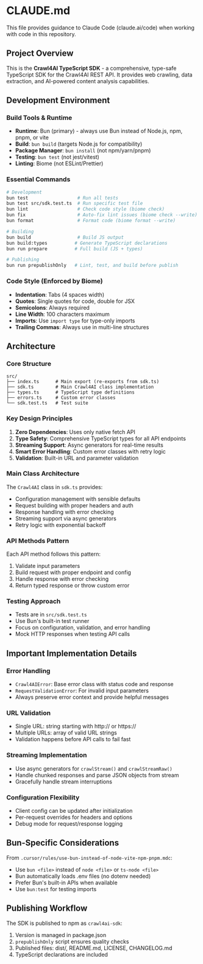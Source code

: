 # CLAUDE.md

This file provides guidance to Claude Code (claude.ai/code) when working with code in this repository.

## Project Overview

This is the **Crawl4AI TypeScript SDK** - a comprehensive, type-safe TypeScript SDK for the Crawl4AI REST API. It provides web crawling, data extraction, and AI-powered content analysis capabilities.

## Development Environment

### Build Tools & Runtime
- **Runtime**: Bun (primary) - always use Bun instead of Node.js, npm, pnpm, or vite
- **Build**: `bun build` (targets Node.js for compatibility)
- **Package Manager**: `bun install` (not npm/yarn/pnpm)
- **Testing**: `bun test` (not jest/vitest)
- **Linting**: Biome (not ESLint/Prettier)

### Essential Commands
```bash
# Development
bun test                  # Run all tests
bun test src/sdk.test.ts  # Run specific test file
bun lint                  # Check code style (biome check)
bun fix                   # Auto-fix lint issues (biome check --write)
bun format                # Format code (biome format --write)

# Building
bun build                 # Build JS output
bun build:types          # Generate TypeScript declarations
bun run prepare          # Full build (JS + types)

# Publishing
bun run prepublishOnly   # Lint, test, and build before publish
```

### Code Style (Enforced by Biome)
- **Indentation**: Tabs (4 spaces width)
- **Quotes**: Single quotes for code, double for JSX
- **Semicolons**: Always required
- **Line Width**: 100 characters maximum
- **Imports**: Use `import type` for type-only imports
- **Trailing Commas**: Always use in multi-line structures

## Architecture

### Core Structure
```
src/
├── index.ts      # Main export (re-exports from sdk.ts)
├── sdk.ts        # Main Crawl4AI class implementation
├── types.ts      # TypeScript type definitions
├── errors.ts     # Custom error classes
└── sdk.test.ts   # Test suite
```

### Key Design Principles
1. **Zero Dependencies**: Uses only native fetch API
2. **Type Safety**: Comprehensive TypeScript types for all API endpoints
3. **Streaming Support**: Async generators for real-time results
4. **Smart Error Handling**: Custom error classes with retry logic
5. **Validation**: Built-in URL and parameter validation

### Main Class Architecture
The `Crawl4AI` class in `sdk.ts` provides:
- Configuration management with sensible defaults
- Request building with proper headers and auth
- Response handling with error checking
- Streaming support via async generators
- Retry logic with exponential backoff

### API Methods Pattern
Each API method follows this pattern:
1. Validate input parameters
2. Build request with proper endpoint and config
3. Handle response with error checking
4. Return typed response or throw custom error

### Testing Approach
- Tests are in `src/sdk.test.ts`
- Use Bun's built-in test runner
- Focus on configuration, validation, and error handling
- Mock HTTP responses when testing API calls

## Important Implementation Details

### Error Handling
- `Crawl4AIError`: Base error class with status code and response
- `RequestValidationError`: For invalid input parameters
- Always preserve error context and provide helpful messages

### URL Validation
- Single URL: string starting with http:// or https://
- Multiple URLs: array of valid URL strings
- Validation happens before API calls to fail fast

### Streaming Implementation
- Use async generators for `crawlStream()` and `crawlStreamRaw()`
- Handle chunked responses and parse JSON objects from stream
- Gracefully handle stream interruptions

### Configuration Flexibility
- Client config can be updated after initialization
- Per-request overrides for headers and options
- Debug mode for request/response logging

## Bun-Specific Considerations

From `.cursor/rules/use-bun-instead-of-node-vite-npm-pnpm.mdc`:
- Use `bun <file>` instead of `node <file>` or `ts-node <file>`
- Bun automatically loads .env files (no dotenv needed)
- Prefer Bun's built-in APIs when available
- Use `bun:test` for testing imports

## Publishing Workflow

The SDK is published to npm as `crawl4ai-sdk`:
1. Version is managed in package.json
2. `prepublishOnly` script ensures quality checks
3. Published files: dist/, README.md, LICENSE, CHANGELOG.md
4. TypeScript declarations are included